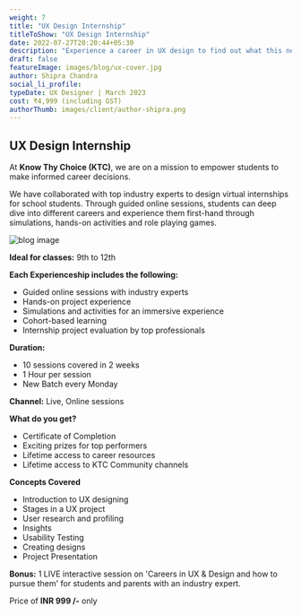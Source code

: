 ```yaml
---
weight: 7
title: "UX Design Internship"
titleToShow: "UX Design Internship"
date: 2022-07-27T20:20:44+05:30
description: "Experience a career in UX design to find out what this new age career entails."
draft: false
featureImage: images/blog/ux-cover.jpg
author: Shipra Chandra
social_li_profile:
typeDate: UX Designer | March 2023
cost: ₹4,999 (including GST) 
authorThumb: images/client/author-shipra.png
---
```


## UX Design Internship

At __Know Thy Choice (KTC)__, we are on a mission to empower students to make informed career decisions.

We have collaborated with top industry experts to design virtual internships for school students. Through guided online sessions, students can deep dive into different careers and experience them first-hand through simulations, hands-on activities and role playing games.

![blog image](/images/blog/ux-post-1.jpg)


__Ideal for classes:__ 9th to 12th

__Each Experienceship includes the following:__
- Guided online sessions with industry experts 
- Hands-on project experience
- Simulations and activities for an immersive experience
- Cohort-based learning
- Internship project evaluation by top professionals

__Duration:__
- 10 sessions covered in 2 weeks
- 1 Hour per session
- New Batch every Monday

__Channel:__ Live, Online sessions

__What do you get?__
- Certificate of Completion
- Exciting prizes for top performers
- Lifetime access to career resources 
- Lifetime access to KTC Community channels


__Concepts Covered__
- Introduction to UX designing
- Stages in a UX project
- User research and profiling
- Insights
- Usability Testing
- Creating designs
- Project Presentation

__Bonus:__  1 LIVE interactive session on 'Careers in UX & Design and how to pursue them' for students and parents with an industry expert.

Price of **INR 999 /-** only

<!-- # [Apply Now](https://rzp.io/l/knowthychoice-uxdesign){style=text-align:center} -->
